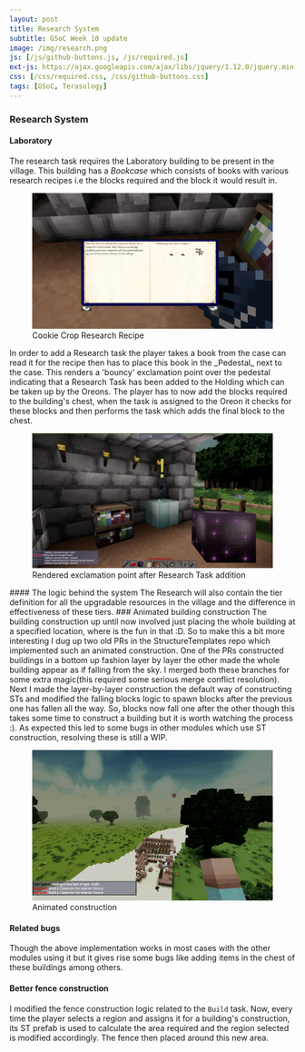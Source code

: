```yaml
---
layout: post
title: Research System 
subtitle: GSoC Week 10 update
image: /img/research.png
js: [/js/github-buttons.js, /js/required.js]
ext-js: https://ajax.googleapis.com/ajax/libs/jquery/1.12.0/jquery.min.js
css: [/css/required.css, /css/github-buttons.css]
tags: [GSoC, Terasology]
---
```

### Research System
#### Laboratory 
The research task requires the Laboratory building to be present in the village. This building has a _Bookcase_ which consists of books with  various research recipes i.e the blocks required and the block it would result in. 
<figure>
<img src="/img/recipe.png">
<figcaption> Cookie Crop Research Recipe </figcaption>
</figure>
In order to add a Research task the player takes a book from the
case can read it for the recipe then has to place this book in the _Pedestal_ next to the case. This renders a 'bouncy' exclamation point over the pedestal indicating that a Research Task has been added to the Holding which can be taken up by the Oreons. The player has to now add the
blocks required to the building's chest, when the task is assigned to the Oreon it checks for these blocks and then performs the task which adds the final block to the chest.
<figure>
<img src="/img/bookpedestal.png">
<figcaption>Rendered exclamation point after Research Task addition</figcaption>
</figure>
#### The logic behind the system
The Research will also contain the tier definition for all the upgradable resources in the village and the difference in effectiveness of these tiers. 
### Animated building construction
The building construction up until now involved just placing the whole building at a specified location, where is the fun in that :D. So to make this a bit more interesting I dug up two old PRs in the StructureTemplates repo which implemented such an animated construction. One of the PRs constructed
buildings in a bottom up fashion layer by layer the other made the whole building appear as if falling from the sky. I merged both these branches for some extra magic(this required some serious merge conflict resolution). Next I made the layer-by-layer construction the default way of 
constructing STs and modified the falling blocks logic to spawn blocks after the previous one has fallen all the way. So, blocks now fall one after the other though this takes some time to construct a building but it is worth watching the process :). As expected this led to some bugs in 
other modules which use ST construction, resolving these is still a WIP. 
<figure>
<img src="/img/building.gif">
<figcaption>Animated construction</figcaption>
</figure>

#### Related bugs
Though the above implementation works in most cases with the other modules using it but it gives rise some bugs like adding items in the chest of these buildings among others.

#### Better fence construction
I modified the fence construction logic related to the `Build` task. Now, every time the player selects a region and assigns it for a building's construction, its ST prefab is used to calculate the area required and the region selected is modified accordingly. The fence then placed around
this new area.
